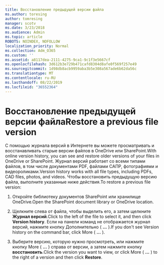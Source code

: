 ```yaml
---
title: Восстановление предыдущей версии файла
ms.author: toresing
author: tomresing
manager: scotv
ms.date: 3/23/2018
ms.audience: Admin
ms.topic: article
ROBOTS: NOINDEX, NOFOLLOW
localization_priority: Normal
ms.collection: Adm_O365
ms.custom: ''
ms.assetid: a8117dea-2111-4275-9ca1-9c1f3e5667cf
ms.openlocfilehash: 3d612b3e729b471cafd8304d8afe0f569f257e49
ms.sourcegitcommit: 1d98db8acb9959aba3b5e308a567ade6b62da56c
ms.translationtype: MT
ms.contentlocale: ru-RU
ms.lasthandoff: 08/22/2019
ms.locfileid: "36552364"
---
```

# <a name="restore-a-previous-file-version"></a><span data-ttu-id="418f9-102">Восстановление предыдущей версии файла</span><span class="sxs-lookup"><span data-stu-id="418f9-102">Restore a previous file version</span></span>

<span data-ttu-id="418f9-103">С помощью журнала версий в Интернете вы можете просматривать и восстанавливать старые версии файлов в OneDrive или SharePoint.</span><span class="sxs-lookup"><span data-stu-id="418f9-103">With online version history, you can see and restore older versions of your files in OneDrive or SharePoint.</span></span> <span data-ttu-id="418f9-104">Журнал версий работает со всеми типами файлов, в том числе документами PDF, файлами САПР, фотографиями и видеороликами.</span><span class="sxs-lookup"><span data-stu-id="418f9-104">Version history works with all file types, including PDFs, CAD files, photos, and videos.</span></span> <span data-ttu-id="418f9-105">Чтобы восстановить предыдущую версию файла, выполните указанные ниже действия.</span><span class="sxs-lookup"><span data-stu-id="418f9-105">To restore a previous file version:</span></span>
  
1. <span data-ttu-id="418f9-106">Откройте библиотеку документов SharePoint или хранилище OneDrive.</span><span class="sxs-lookup"><span data-stu-id="418f9-106">Open the SharePoint document library or OneDrive location.</span></span>
    
2. <span data-ttu-id="418f9-107">Щелкните слева от файла, чтобы выделить его, а затем щелкните **Журнал версий**.</span><span class="sxs-lookup"><span data-stu-id="418f9-107">Click to the left of the file to select it, and then click **Version history**.</span></span> <span data-ttu-id="418f9-108">Если на панели команд не отображается журнал версий, нажмите кнопку Дополнительно ( **...** ).</span><span class="sxs-lookup"><span data-stu-id="418f9-108">If you don't see Version history on the command bar, click More ( **...** ).</span></span> 
    
3. <span data-ttu-id="418f9-109">Выберите версию, которую нужно просмотреть, или нажмите кнопку More ( **...** ) справа от версии, а затем нажмите кнопку **восстановить**.</span><span class="sxs-lookup"><span data-stu-id="418f9-109">Click the version you want to view, or click More ( **...** ) to the right of a version and then click **Restore**.</span></span>
    

